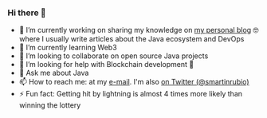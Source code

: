 ### Hi there 👋

- 🔭 I’m currently working on sharing my knowledge on [my personal blog](https://sergiomartinrubio.com) 🤓 where I usually write articles about the Java ecosystem and DevOps
- 🌱 I’m currently learning Web3
- 👯 I’m looking to collaborate on open source Java projects
- 🤔 I’m looking for help with Blockchain development 🤯
- 💬 Ask me about Java
- 📫 How to reach me: at my [e-mail](mailto:me@sergiomartinrubio.com). I'm also [on Twitter (@smartinrubio)](http://twitter.com/smartinrubio)
- ⚡ Fun fact: Getting hit by lightning is almost 4 times more likely than winning the lottery
